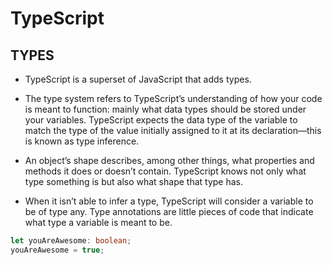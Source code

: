 # TypeScript

## TYPES

* TypeScript is a superset of JavaScript that adds types.

* The type system refers to TypeScript’s understanding of how your code is meant to function: mainly what data types should be stored under your variables.
TypeScript expects the data type of the variable to match the type of the value initially assigned to it at its declaration—this is known as type inference.

* An object’s shape describes, among other things, what properties and methods it does or doesn’t contain. TypeScript knows not only what type something is but also what shape that type has.

* When it isn’t able to infer a type, TypeScript will consider a variable to be of type any.
Type annotations are little pieces of code that indicate what type a variable is meant to be.

```ts
let youAreAwesome: boolean;
youAreAwesome = true;
```
